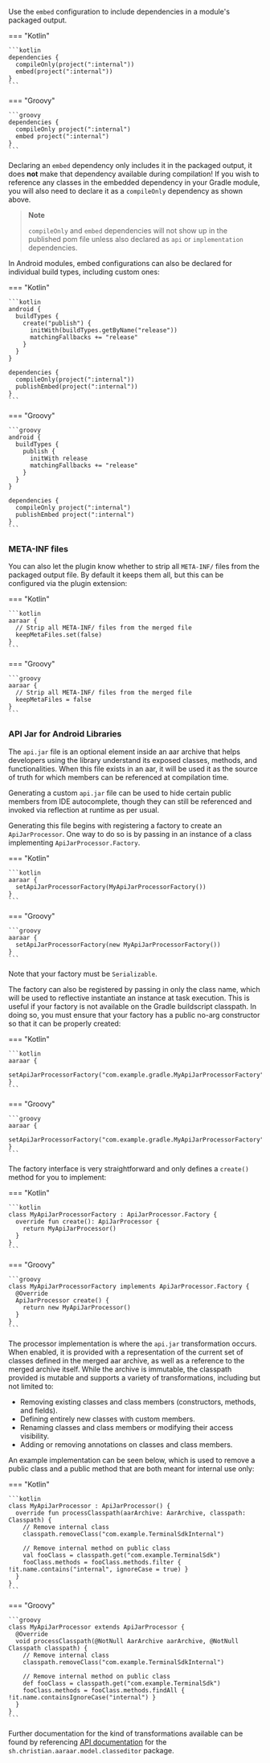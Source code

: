 Use the `embed` configuration to include dependencies in a module's packaged output.

=== "Kotlin"

    ```kotlin
    dependencies {
      compileOnly(project(":internal"))
      embed(project(":internal"))
    }
    ```

=== "Groovy"

    ```groovy
    dependencies {
      compileOnly project(":internal")
      embed project(":internal")
    }
    ```

Declaring an `embed` dependency only includes it in the packaged output, it does **not** make that dependency available
during compilation! If you wish to reference any classes in the embedded dependency in your Gradle module, you will also
need to declare it as a `compileOnly` dependency as shown above.

> **Note**
>
> `compileOnly` and `embed` dependencies will not show up in the published pom file unless also declared as `api` or
`implementation` dependencies.

In Android modules, embed configurations can also be declared for individual build types, including custom ones:

=== "Kotlin"

    ```kotlin
    android {
      buildTypes {
        create("publish") {
          initWith(buildTypes.getByName("release"))
          matchingFallbacks += "release"
        }
      }
    }

    dependencies {
      compileOnly(project(":internal"))
      publishEmbed(project(":internal"))
    }
    ```

=== "Groovy"

    ```groovy
    android {
      buildTypes {
        publish {
          initWith release
          matchingFallbacks += "release"
        }
      }
    }

    dependencies {
      compileOnly project(":internal")
      publishEmbed project(":internal")
    }
    ```

### META-INF files

You can also let the plugin know whether to strip all `META-INF/` files from the packaged output file. By default it
keeps them all, but this can be configured via the plugin extension:

=== "Kotlin"

    ```kotlin
    aaraar {
      // Strip all META-INF/ files from the merged file
      keepMetaFiles.set(false)
    }
    ```

=== "Groovy"

    ```groovy
    aaraar {
      // Strip all META-INF/ files from the merged file
      keepMetaFiles = false
    }
    ```

### API Jar for Android Libraries

The `api.jar` file is an optional element inside an aar archive that helps developers using the library understand its
exposed classes, methods, and functionalities. When this file exists in an aar, it will be used it as the source of
truth for which members can be referenced at compilation time.

Generating a custom `api.jar` file can be used to hide certain public members from IDE autocomplete, though they
can still be referenced and invoked via reflection at runtime as per usual.

Generating this file begins with registering a factory to create an `ApiJarProcessor`. One way to do so is by passing
in an instance of a class implementing `ApiJarProcessor.Factory`.

=== "Kotlin"

    ```kotlin
    aaraar {
      setApiJarProcessorFactory(MyApiJarProcessorFactory())
    }
    ```

=== "Groovy"

    ```groovy
    aaraar {
      setApiJarProcessorFactory(new MyApiJarProcessorFactory())
    }
    ```

Note that your factory must be `Serializable`.

The factory can also be registered by passing in only the class name, which will be used to reflective instantiate an
instance at task execution. This is useful if your factory is not available on the Gradle buildscript classpath.
In doing so, you must ensure that your factory has a public no-arg constructor so that it can be properly created:

=== "Kotlin"

    ```kotlin
    aaraar {
      setApiJarProcessorFactory("com.example.gradle.MyApiJarProcessorFactory")
    }
    ```

=== "Groovy"

    ```groovy
    aaraar {
      setApiJarProcessorFactory("com.example.gradle.MyApiJarProcessorFactory")
    }
    ```

The factory interface is very straightforward and only defines a `create()` method for you to implement:

=== "Kotlin"

    ```kotlin
    class MyApiJarProcessorFactory : ApiJarProcessor.Factory {
      override fun create(): ApiJarProcessor {
        return MyApiJarProcessor()
      }
    }
    ```

=== "Groovy"

    ```groovy
    class MyApiJarProcessorFactory implements ApiJarProcessor.Factory {
      @Override
      ApiJarProcessor create() {
        return new MyApiJarProcessor()
      }
    }
    ```

The processor implementation is where the `api.jar` transformation occurs. When enabled, it is provided with a
representation of the current set of classes defined in the merged aar archive, as well as a reference to the merged
archive itself. While the archive is immutable, the classpath provided is mutable and supports a variety of
transformations, including but not limited to:

- Removing existing classes and class members (constructors, methods, and fields).
- Defining entirely new classes with custom members.
- Renaming classes and class members or modifying their access visibility.
- Adding or removing annotations on classes and class members.

An example implementation can be seen below, which is used to remove a public class and a public method that are both
meant for internal use only:

=== "Kotlin"

    ```kotlin
    class MyApiJarProcessor : ApiJarProcessor() {
      override fun processClasspath(aarArchive: AarArchive, classpath: Classpath) {
        // Remove internal class
        classpath.removeClass("com.example.TerminalSdkInternal")

        // Remove internal method on public class
        val fooClass = classpath.get("com.example.TerminalSdk")
        fooClass.methods = fooClass.methods.filter { !it.name.contains("internal", ignoreCase = true) }
      }
    }
    ```

=== "Groovy"

    ```groovy
    class MyApiJarProcessor extends ApiJarProcessor {
      @Override
      void processClasspath(@NotNull AarArchive aarArchive, @NotNull Classpath classpath) {
        // Remove internal class
        classpath.removeClass("com.example.TerminalSdkInternal")

        // Remove internal method on public class
        def fooClass = classpath.get("com.example.TerminalSdk")
        fooClass.methods = fooClass.methods.findAll { !it.name.containsIgnoreCase("internal") }
      }
    }
    ```

Further documentation for the kind of transformations available can be found by referencing
[API documentation](https://aaraar.christian.sh/kdoc/aaraar/sh.christian.aaraar.model.classeditor/index.html) for the
`sh.christian.aaraar.model.classeditor` package.
